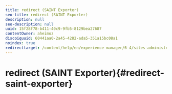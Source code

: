 ```yaml
---
title: redirect (SAINT Exporter)
seo-title: redirect (SAINT Exporter)
description: null
seo-description: null
uuid: 15f28f78-b411-40c9-9fb5-8129bea27687
contentOwner: aheimoz
discoiquuid: 60441aa0-2a45-4282-ada5-351a15bc08a1
noindex: true
redirecttarget: /content/help/en/experience-manager/6-4/sites-administering/adobeanalytics-classifications
---
```


# redirect (SAINT Exporter){#redirect-saint-exporter}

